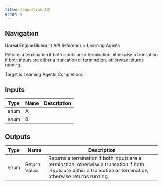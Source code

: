 ```yaml
---
title: Completion AND
order: 9
---
```

## Navigation

[Unreal Engine Blueprint API Reference](https://dev.epicgames.com/documentation/en-us/unreal-engine/BlueprintAPI) > [Learning Agents](https://dev.epicgames.com/documentation/en-us/unreal-engine/BlueprintAPI/LearningAgents)

Returns a termination if both inputs are a termination, otherwise a truncation if both inputs are either a truncation or termination, otherwise returns running.

Target is Learning Agents Completions

## Inputs

| Type | Name | Description |
| --- | --- | --- |
| enum | A |  |
| enum | B |  |

## Outputs

| Type | Name | Description |
| --- | --- | --- |
| enum | Return Value | Returns a termination if both inputs are a termination, otherwise a truncation if both inputs are either a truncation or termination, otherwise returns running. |
